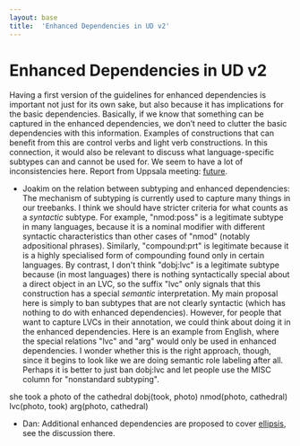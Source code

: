 ```yaml
---
layout: base
title:  'Enhanced Dependencies in UD v2'
---
```


# Enhanced Dependencies in UD v2

Having a first version of the guidelines for enhanced dependencies is important not just for its own sake,
but also because it has implications for the basic dependencies. Basically, if we know that something
can be captured in the enhanced dependencies, we don’t need to clutter the basic dependencies with
this information. Examples of constructions that can benefit from this are control verbs and light verb
constructions. In this connection, it would also be relevant to discuss what language-specific subtypes can and cannot be used for. We seem to have a lot of inconsistencies here. Report from Uppsala meeting: [future](../2015-08-23-uppsala/future.html).

* Joakim on the relation between subtyping and enhanced dependencies: The mechanism of subtyping is currently used to capture many things in our treebanks. I think we should have stricter criteria for what counts as a _syntactic_ subtype. For example, "nmod:poss" is a legitimate subtype in many languages, because it is a nominal modifier with different syntactic characteristics than other cases of "nmod" (notably adpositional phrases). Similarly, "compound:prt" is legitimate because it is a highly specialised form of compounding found only in certain languages. By contrast, I don't think "dobj:lvc" is a legitimate subtype because (in most languages) there is nothing syntactically special about a direct object in an LVC, so the suffix "lvc" only signals that this construction has a special _semantic_ interpretation. My main proposal here is simply to ban subtypes that are not clearly syntactic (which has nothing to do with enhanced dependencies). However, for people that want to capture LVCs in their annotation, we could think about doing it in the enhanced dependencies. Here is an example from English, where the special relations "lvc" and "arg" would only be used in enhanced dependencies. I wonder whether this is the right approach, though, since it begins to look like we are doing semantic role labeling after all. Perhaps it is better to just ban dobj:lvc and let people use the MISC column for "nonstandard subtyping".

<div id="s1a" class="sd-parse">
she took a photo of the cathedral
dobj(took, photo)
nmod(photo, cathedral)
lvc(photo, took)
arg(photo, cathedral)
</div>

* Dan: Additional enhanced dependencies are proposed to cover [ellipsis](ellipsis.html), see the discussion there.
